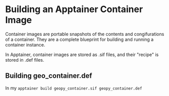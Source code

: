 # Building an Apptainer Container Image

Container images are portable snapshots of the contents and congifurations of a container. They are a complete blueprint for building and running a container instance. 

In Apptainer, container images are stored as .sif files, and their "recipe" is stored in .def files.  

## Building geo_container.def

In my `apptainer build geopy_container.sif geopy_container.def`